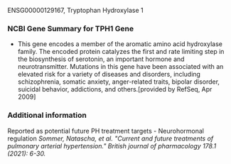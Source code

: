 ENSG00000129167, Tryptophan Hydroxylase 1

### NCBI Gene Summary for TPH1 Gene

[](https://www.ncbi.nlm.nih.gov/gene/7166)

- This gene encodes a member of the aromatic amino acid hydroxylase family. The encoded protein catalyzes the first and rate limiting step in the biosynthesis of serotonin, an important hormone and neurotransmitter. Mutations in this gene have been associated with an elevated risk for a variety of diseases and disorders, including schizophrenia, somatic anxiety, anger-related traits, bipolar disorder, suicidal behavior, addictions, and others.[provided by RefSeq, Apr 2009]

### Additional information
Reported as potential future PH treatment targets - Neurohormonal regulation
*Sommer, Natascha, et al. "Current and future treatments of pulmonary arterial hypertension." British journal of pharmacology 178.1 (2021): 6-30.*